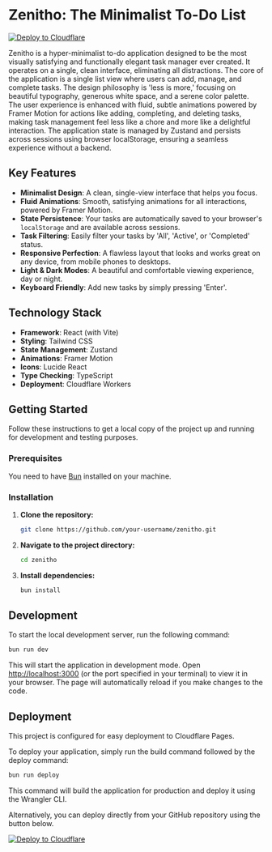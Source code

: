 # Zenitho: The Minimalist To-Do List

[![Deploy to Cloudflare](https://deploy.workers.cloudflare.com/button)](https://deploy.workers.cloudflare.com/?url=https://github.com/Dmmenterprises/generated-app-20250928-164312)

Zenitho is a hyper-minimalist to-do application designed to be the most visually satisfying and functionally elegant task manager ever created. It operates on a single, clean interface, eliminating all distractions. The core of the application is a single list view where users can add, manage, and complete tasks. The design philosophy is 'less is more,' focusing on beautiful typography, generous white space, and a serene color palette. The user experience is enhanced with fluid, subtle animations powered by Framer Motion for actions like adding, completing, and deleting tasks, making task management feel less like a chore and more like a delightful interaction. The application state is managed by Zustand and persists across sessions using browser localStorage, ensuring a seamless experience without a backend.

## Key Features

- **Minimalist Design**: A clean, single-view interface that helps you focus.
- **Fluid Animations**: Smooth, satisfying animations for all interactions, powered by Framer Motion.
- **State Persistence**: Your tasks are automatically saved to your browser's `localStorage` and are available across sessions.
- **Task Filtering**: Easily filter your tasks by 'All', 'Active', or 'Completed' status.
- **Responsive Perfection**: A flawless layout that looks and works great on any device, from mobile phones to desktops.
- **Light & Dark Modes**: A beautiful and comfortable viewing experience, day or night.
- **Keyboard Friendly**: Add new tasks by simply pressing 'Enter'.

## Technology Stack

- **Framework**: React (with Vite)
- **Styling**: Tailwind CSS
- **State Management**: Zustand
- **Animations**: Framer Motion
- **Icons**: Lucide React
- **Type Checking**: TypeScript
- **Deployment**: Cloudflare Workers

## Getting Started

Follow these instructions to get a local copy of the project up and running for development and testing purposes.

### Prerequisites

You need to have [Bun](https://bun.sh/) installed on your machine.

### Installation

1.  **Clone the repository:**
    ```sh
    git clone https://github.com/your-username/zenitho.git
    ```
2.  **Navigate to the project directory:**
    ```sh
    cd zenitho
    ```
3.  **Install dependencies:**
    ```sh
    bun install
    ```

## Development

To start the local development server, run the following command:

```sh
bun run dev
```

This will start the application in development mode. Open [http://localhost:3000](http://localhost:3000) (or the port specified in your terminal) to view it in your browser. The page will automatically reload if you make changes to the code.

## Deployment

This project is configured for easy deployment to Cloudflare Pages.

To deploy your application, simply run the build command followed by the deploy command:

```sh
bun run deploy
```

This command will build the application for production and deploy it using the Wrangler CLI.

Alternatively, you can deploy directly from your GitHub repository using the button below.

[![Deploy to Cloudflare](https://deploy.workers.cloudflare.com/button)](https://deploy.workers.cloudflare.com/?url=https://github.com/Dmmenterprises/generated-app-20250928-164312)